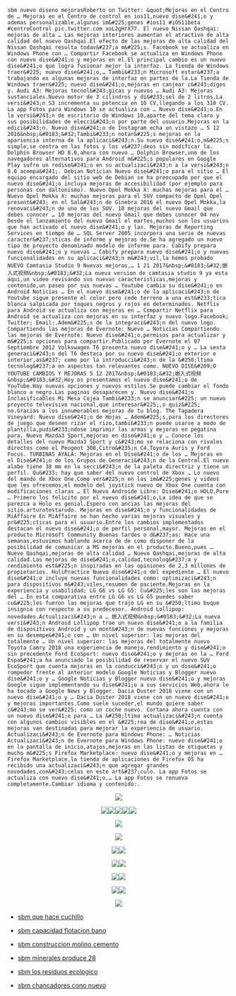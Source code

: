 
```
sbm nuevo diseno mejorasRoberto on Twitter: &quot;Mejoras en el Centro de … Mejoras en el Centro de control en ios11,nuevo dise&#241;o y ademas personalizable,algunas im&#225;genes #ios11 #iOS11beta #centroControl pic.twitter.com xoL2gHrX77. El nuevo Nissan Qashqai: mejoras de alta … Las mejoras interiores aumentan el atractivo de alta calidad del nuevo Qashqai.El efecto de las mejoras de alta calidad del Nissan Qashqai resulta todav&#237;a m&#225;s. Facebook se actualiza en Windows Phone con … Compartir Facebook se actualiza en Windows Phone con nuevo dise&#241;o y mejoras en el.El principal cambio es un nuevo dise&#241;o que logra fusionar mejor la interfaz. La Tienda de Windows traer&#225; nuevo dise&#241;o,… Tambi&#233;n Microsoft estar&#237;a trabajando en algunas mejoras de interfaz en partes de la.La Tienda de Windows traer&#225; nuevo dise&#241;o,mejoras en canjear c&#243;digos y. Audi A3: Mejoras tecnol&#243;gicas y nuevos … Audi A3: Mejoras sustanciales.Nuevo motor de 3 cilindros y di&#233;sel de 2 litros.La versi&#243;n S3 incrementa su potencia en 10 CV,llegando a los 310 CV. La app Fotos para Windows 10 se actualiza con … Nuevo dise&#241;o.En la versi&#243;n de escritorio de Windows 10,aparte del tema claro y sus posibilidades de elecci&#243;n por parte del usuario.Mejoras en la edici&#243;n. Nuevo dise&#241;o de Instagram echa un vistazo … 5 12 2016&nbsp;&#0183;&#32;Tambi&#233;n notar&#225;s mejoras en la apariencia interna de la aplicaci&#243;n.Su nuevo dise&#241;o,m&#225;s simple,se centra en las fotos y los v&#237;deos sin modificar la. Dolphin Browser HD 8.0,ahora con nuevo … Dolphin Browser,uno de los navegadores alternativos para Android m&#225;s populares en Google Play sufre un redise&#241;o en su actualizaci&#243;n a la versi&#243;n 8.0 acompa&#241;. Debian Noticias Nuevo dise&#241;o para el sitio … El equipo encargado del sitio web de Debian se ha preocupado por que el nuevo dise&#241;o incluya mejoras de accesibilidad (por ejemplo para personas con daltonismo). Nuevo Opel Mokka X: muchas mejoras para el … Nuevo Opel Mokka X: muchas mejoras para el SUV compacto de Opel Opel present&#243; en el Sal&#243;n de Ginebra 2016 el nuevo Opel Mokka,la renovaci&#243;n de uno de los SUV. 10 mejoras del nuevo Gmail que debes conocer … 10 mejoras del nuevo Gmail que debes conocer 04 nov Desde el lanzamiento del nuevo Gmail el martes,muchos son los usuarios que han activado el nuevo dise&#241;o y las. Mejoras de Reporting Services en tiempo de … SQL Server 2005 incorpora una serie de nuevas caracter&#237;sticas de informe y mejoras de.Se ha agregado un nuevo tipo de proyecto denominado modelo de informe para. Cabify prepara nuevo dise&#241;o y nuevas … Cabify prepara nuevo dise&#241;o y nuevas funcionalidades en su aplicaci&#243;n m&#243;vil,la hemos probado NUEVO Camtasia Studio 9 Nuevas mejoras,… 1 21 2017&nbsp;&#0183;&#32;嵌入式视频&nbsp;&#0183;&#32;La nueva version de camtasia studio 9 ya esta aqui,un video revisando sus nuevas caracteristicas,mejoras y contenido,un paseo por sus nuevas … Youtube cambia su dise&#241;o en Android Noticias … En el nuevo dise&#241;o de la aplicaci&#243;n de Youtube sigue presente el color pero cede terreno a una est&#233;tica blanca salpicada por toques negros y rojos en determinados. Netflix para Android se actualiza con mejoras en … Compartir Netflix para Android se actualiza con mejoras en su interfaz y nuevo logo.Facebook; Twitter; Email;.Adem&#225;s de la integraci&#243;n del nuevo logo. Compartiendo las mejoras de Evernote: Nuevo … Noticias Compartiendo las mejoras de Evernote: Nuevo dise&#241;o,permisos para actualizar y m&#225;s opciones para compartir.Publicado por Evernote el 07 Septiembre 2012 Volkswagen T6 presenta nuevo dise&#241;o y … La sexta generaci&#243;n del T6 destaca por su nuevo dise&#241;o exterior e interior,as&#237; como por la introducci&#243;n de la &#250;ltima tecnolog&#237;a en aspectos tan relevantes como. NUEVO DISE&#209;O YOUTUBE CAMBIOS Y MEJORAS 5 12 2017&nbsp;&#0183;&#32;嵌入式视频&nbsp;&#0183;&#32;Hoy os presentamos el nuevo dise&#241;o de YouTube.Hay nuevas opciones y nuevos estilos.Se puede cambiar el fondo blanco a negro.Las paginas desaparecen y. Nuevo dise&#241;o Inclasificables Mi Mesa Cojea Tambi&#233;n se anunciar&#225; un nuevo proyecto televisivo nacional,que interesar&#225;,o quiz&#225; no.Gracias a los innumerables mejoras de tu blog. The Tapadera Vineyard: Nuevo dise&#241;o de Hojas … Adem&#225;s,para los directores de juego que deseen rizar el rizo,tambi&#233;n puede usarse a modo de plantilla,pudi&#233;ndose imprimir las armas y mejoras en pegatina para. Nuevo Mazda3 Sport,mejoras en dise&#241;o y … Conoce los detalles del nuevo Mazda3 Sport y c&#243;mo se relaciona con rivales directos como el Peugeot 308,Citro&#235;n C4,Toyora Auris y Ford Focus. TURBINAS AYALA: Mejoras en el Dise&#241;o de los … Mejoras en el Dise&#241;o de los Grupos de Generaci&#243;n de la Central.El nuevo alabe tiene 38 mm en la secci&#243;n de la paleta directriz y tiene un perfil. Qu&#233; hay que saber del nuevo control de Xbox … Lo nuevo del mando de Xbox One.Como ver&#225;n en las im&#225;genes y videos que les ofrecemos,el modelo del joystick nuevo de Xbox One cuenta con modificaciones claras … El Nuevo Androide Libre: Dise&#241;o HOLO,Pure … Primero los felicito por el nuevo dise&#241;o,La idea de que se parezca a Holo es genial.Espero con ancias las mejoras del sitio.arturotestarudo. Mejoras en dise&#241;o y funcionalidades de MiAffaire En MiAffaire se han hecho varias mejoras visuales y pr&#225;cticas para el usuario.Entre los cambios implementados destacan el nuevo dise&#241;o de perfil personal,mayor. Mejoras en el producto Microsoft Community Buenas tardes o d&#237;as: Hace una semanas,estuvimos hablando acerca de de como disponer de la posibilidad de comunicar a MS mejoras en el producto.Bueno,pues … Nuevo Qashqai,mejoras de alta calidad … Nuevo Qashqai,mejoras de alta calidad.Las mejoras de dise&#241;o,calidad,tecnolog&#237;a y rendimiento est&#225;n inspiradas en las opiniones de 2,3 millones de propietarios. HuliPractice Nuevo dise&#241;o del expediente … El nuevo dise&#241;o incluye nuevas funcionalidades como: optimizaci&#243;n para dispositivos m&#243;viles,resumen de paciente.Mejoras en la experiencia y usabilidad; LG G6 vs LG G5: Cu&#225;les son las mejoras del … En esta comparativa entre LG G6 vs LG G5 puedes saber cu&#225;les fueron las mejoras que trajo LG en su &#250;ltimo buque insignia con respecto a su predecesor. Android Lollipop: novedades.Actualizaci&#243;n a … 嵌入式视频&nbsp;&#0183;&#32;La nueva versi&#243;n Android Lollipop trae un nuevo dise&#241;o a la familia de dispositivos Android y un mont&#243;n de nuevas funciones y mejoras en su desempe&#241;o con … Un nivel superior: las mejoras del totalmente … Un nivel superior: las mejoras del totalmente nuevo Toyota Camry 2018 una experiencia de manejo,rendimiento y dise&#241;o sin precedente Ford EcoSport: nuevo dise&#241;o y mejoras en la … Ford Espa&#241;a ha anunciado la posibilidad de reservar el nuevo SUV EcoSport que cuenta mejoras en la conducci&#243;n y un dise&#241;o rompedor frente al anterior modelo Google Noticias y Blogger nuevo dise&#241;o y … Google Noticias y Blogger nuevo dise&#241;o y mejoras Google sigue implementando su dise&#241;o a sus servicios Web,ahora le ha tocado a Google News y Blogger. Dacia Duster 2018 viene con un nuevo dise&#241;o y … Dacia Duster 2018 viene con un nuevo dise&#241;o y mejoras importantes.Como suele suceder,el mundo quiere saber c&#243;mo se ver&#225; como un coche nuevo. Cortana ahora cuenta con un nuevo dise&#241;o para … La &#250;ltima actualizaci&#243;n cuenta con algunos cambios visibles en el &#225;rea de dise&#241;o,estas mejoras van destinadas para mejorar la experiencia de usuario. Actualizaci&#243;n de Evernote para Windows Phone: … Noticias Actualizaci&#243;n de Evernote para Windows Phone: nuevo dise&#241;o en la pantalla de inicio,atajos,mejoras en las listas de etiquetas y mucho m&#225;s Firefox Marketplace: nuevo dise&#241;o y mejoras en … Firefox Marketplace,la tienda de aplicaciones de Firefox OS ha recibido una actualizaci&#243;n que agregar grandes novedades,con&#243;celas en este art&#237;culo. La app Fotos se actualiza con nuevo dise&#241;o,… La app Fotos se renueva completamente.Cambiar idioma y contenido:. 
```

<div align="center">

<a href="https://es-crusher.shibang-china.com/github&k=sbm+nuevo+diseno+mejoras"><img src="https://static.shibang-china.com/es/crusher/logo.jpg"></a>

<a href="https://es-crusher.shibang-china.com/github&k=sbm+nuevo+diseno+mejoras"><img src="https://static.shibang-china.com/es/crusher/index.jpg"></a><a href="https://es-crusher.shibang-china.com/material.htmlgithub&k=sbm+nuevo+diseno+mejoras"><img src="https://static.shibang-china.com/es/crusher/material.jpg"></a><a href="https://es-crusher.shibang-china.com/application.htmlgithub&k=sbm+nuevo+diseno+mejoras"><img src="https://static.shibang-china.com/es/crusher/application.jpg"></a><a href="https://es-crusher.shibang-china.com/aboutus.htmlgithub&k=sbm+nuevo+diseno+mejoras"><img src="https://static.shibang-china.com/es/crusher/aboutus.jpg"></a><a href="https://es-crusher.shibang-china.com/contact.htmlgithub&k=sbm+nuevo+diseno+mejoras"><img src="https://static.shibang-china.com/es/crusher/contact.jpg"></a>

<a href="https://es-crusher.shibang-china.com/github&k=sbm+nuevo+diseno+mejoras"><img src="https://static.shibang-china.com/es/crusher/banner.jpg"></a>

<a href="https://swt.shibang-china.com/github&k=sbm+nuevo+diseno+mejoras"><img src="https://static.shibang-china.com/es/crusher/text.jpg"></a>

<a href="https://swt.shibang-china.com/github&k=sbm+nuevo+diseno+mejoras"><img src="https://static.shibang-china.com/es/crusher/chat.jpg"></a><a href="https://es-crusher.shibang-china.com/contact.htmlgithub&k=sbm+nuevo+diseno+mejoras"><img src="https://static.shibang-china.com/es/crusher/message.jpg"></a>

<a href="https://es-crusher.shibang-china.com/products/pe.htmlgithub&k=sbm+nuevo+diseno+mejoras"><img src="https://static.shibang-china.com/es/crusher/pe.jpg"></a><a href="https://es-crusher.shibang-china.com/products/pf.htmlgithub&k=sbm+nuevo+diseno+mejoras"><img src="https://static.shibang-china.com/es/crusher/pf.jpg"></a>

<a href="https://es-crusher.shibang-china.com/products/hpt.htmlgithub&k=sbm+nuevo+diseno+mejoras"><img src="https://static.shibang-china.com/es/crusher/hpt.jpg"></a><a href="https://es-crusher.shibang-china.com/products/vsi.htmlgithub&k=sbm+nuevo+diseno+mejoras"><img src="https://static.shibang-china.com/es/crusher/vsi.jpg"></a>

<a href="https://es-crusher.shibang-china.com/products/klv.htmlgithub&k=sbm+nuevo+diseno+mejoras"><img src="https://static.shibang-china.com/es/crusher/klv.jpg"></a><a href="https://es-crusher.shibang-china.com/products/portable.htmlgithub&k=sbm+nuevo+diseno+mejoras"><img src="https://static.shibang-china.com/es/crusher/portable.jpg"></a>

<a href="https://swt.shibang-china.com/github&k=sbm+nuevo+diseno+mejoras"><img src="https://static.shibang-china.com/es/crusher/case.jpg"></a>

</div>


* [sbm que hace cuchillo](sbm%20que%20hace%20cuchillo.md)

* [sbm capacidad flotacion bano](sbm%20capacidad%20flotacion%20bano.md)

* [sbm construccion molino cemento](sbm%20construccion%20molino%20cemento.md)

* [sbm minerales produce 28](sbm%20minerales%20produce%2028.md)

* [sbm los residuos ecologico](sbm%20los%20residuos%20ecologico.md)

* [sbm chancadores cono nuevo](sbm%20chancadores%20cono%20nuevo.md)